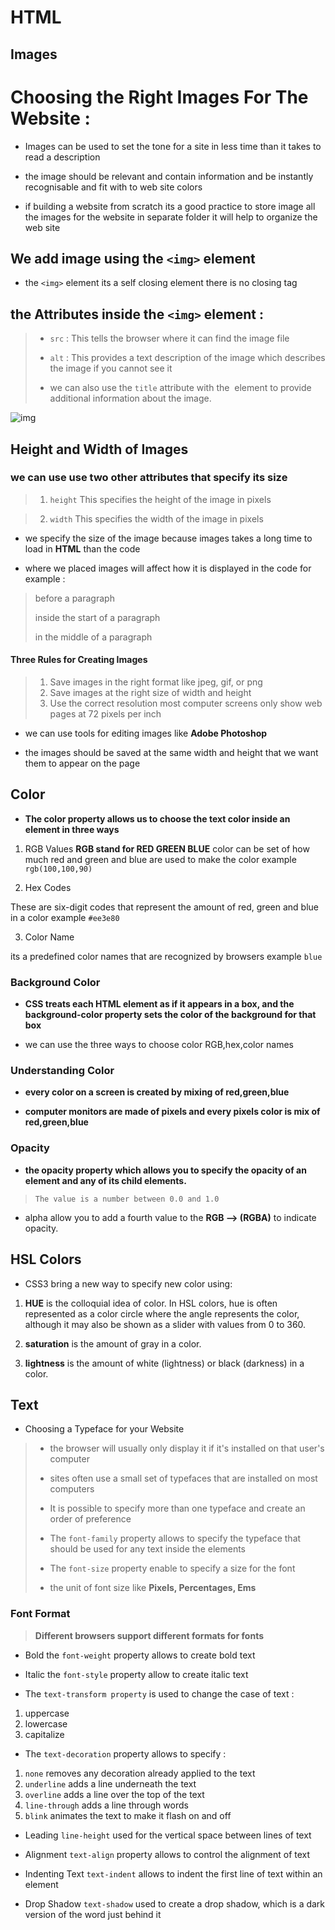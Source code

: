 # HTML

## Images

# Choosing the Right Images For The Website :

* Images can be used to set the tone for a site in less time than it takes to read a description

* the image should be relevant and contain information and be instantly recognisable and fit with to web site colors

* if building a website from scratch its a good practice to store image all the images for the website in separate folder 
it will help to organize the web site 

## We add image using the `<img>` element 

* the `<img>` element its a self closing element there is no closing tag

## the Attributes inside the `<img>` element :

> * `src` : This tells the browser where it can find the image file
>
> * `alt` : This provides a text description of the image which describes the image if you cannot see it
>
> * we can also use the `title` attribute with the <img> element to provide additional information about the image.

![img](https://easytolearning.com/ck_files/files/html-image-tag.png)

## Height and Width of Images

### we can use use two other attributes that specify its size

> 1. `height` This specifies the height of the image in pixels 

> 2. `width` This specifies the width of the image in pixels

* we specify the size of the image because images takes a long time to load in **HTML** than the code 

* where we placed images will affect how it is displayed in the code for example :
>  before a paragraph
>
> inside the start of a paragraph
>
> in the middle of a paragraph

#### Three Rules for Creating Images

> 1. Save images in the right format like jpeg, gif, or png
> 2. Save images at the right size of width and height
> 3. Use the correct resolution most computer screens only show web pages at 72 pixels per inch

* we can use tools for editing images like **Adobe Photoshop**

* the images should be saved at the same width and height that we want them to appear on the page

## Color 


* **The color property allows us to choose the text color inside an element in three ways**
1. RGB Values
  **RGB stand for RED GREEN BLUE**
color can be set of how much red and green and blue are used to make the color example `rgb(100,100,90)`

2. Hex Codes

These are six-digit codes that represent the amount of red, green and blue in a color example `#ee3e80`

3. Color Name 

its a predefined color names that are recognized by browsers example `blue`

### Background Color

* **CSS treats each HTML element as if it appears in a box, and the background-color property sets the color of 
the background for that box**

* we can use the three ways to choose color RGB,hex,color names

### Understanding Color

* **every color on a screen is created by mixing of red,green,blue**

* **computer monitors are made of pixels and every pixels color is mix of red,green,blue**

### Opacity

* **the opacity property which allows you to specify the opacity of an element and any of its child elements.**

> `The value is a number between 0.0 and 1.0`

* alpha allow you to add a fourth value to the **RGB --> (RGBA)** to indicate opacity.

## HSL Colors

* CSS3 bring a new way to specify new color using:

1. **HUE** is the colloquial idea of color. In HSL colors, hue is often represented as a color circle where the angle represents the
color, although it may also be shown as a slider with values from 0 to 360.

2. **saturation** is the amount of gray in a color.

3. **lightness** is the amount of white (lightness) or black (darkness) in a color.

## Text 

* Choosing a Typeface for your Website

> * the browser will usually only display it if it's installed on that user's computer
>
> * sites often use a small set of typefaces that are installed on most computers
>
> * It is possible to specify more than one typeface and create an order of preference
>
> * The `font-family` property allows to specify the typeface that should be used for any text inside the elements
>
> * The `font-size` property enable to specify a size for the font
>
> * the unit of font size like **Pixels, Percentages, Ems**

### Font Format

> **Different browsers support different formats for fonts**

* Bold the `font-weight` property allows to create bold text

* Italic the `font-style` property allow to create italic text

* The `text-transform property` is used to change the case of text :
1. uppercase
2. lowercase
3. capitalize

* The `text-decoration` property allows to specify :
1. `none` removes any decoration already applied to the text
2. `underline` adds a line underneath the text
3. `overline` adds a line over the top of the text
4. `line-through` adds a line through words
5. `blink` animates the text to make it flash on and off 

* Leading `line-height` used for the vertical space between lines of text

* Alignment `text-align` property allows to control the alignment of text

* Indenting Text `text-indent` allows to indent the first line of text within an element

* Drop Shadow `text-shadow` used to create a drop shadow, which is a dark version of the word just behind it
